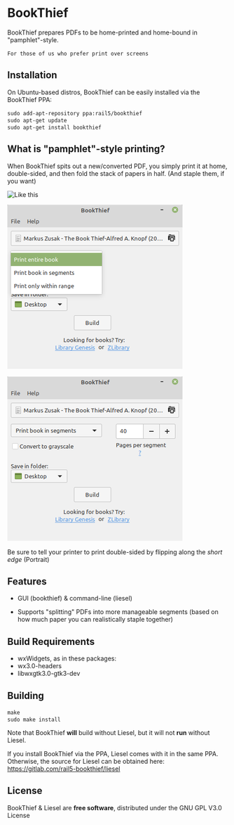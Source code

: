 # BookThief

BookThief prepares PDFs to be home-printed and home-bound in "pamphlet"-style.

    For those of us who prefer print over screens

## Installation

On Ubuntu-based distros, BookThief can be easily installed via the BookThief PPA:

```
sudo add-apt-repository ppa:rail5/bookthief
sudo apt-get update
sudo apt-get install bookthief
```

## What is "pamphlet"-style printing?

When BookThief spits out a new/converted PDF, you simply print it at home, double-sided, and then fold the stack of papers in half. (And staple them, if you want)

![Like this](https://cdn.zmescience.com/wp-content/uploads/2014/07/folding_paper.jpg)

![Screenshot](./bookthief-screenshot1.png)

![Screenshot](./bookthief-screenshot2.png)

Be sure to tell your printer to print double-sided by flipping along the *short edge* (Portrait)

## Features

- GUI (bookthief) & command-line (liesel)

- Supports "splitting" PDFs into more manageable segments (based on how much paper you can realistically staple together)


## Build Requirements
- wxWidgets, as in these packages:
 - wx3.0-headers
 - libwxgtk3.0-gtk3-dev

## Building
```
make
sudo make install
```

Note that BookThief **will** build without Liesel, but it will not **run** without Liesel.

If you install BookThief via the PPA, Liesel comes with it in the same PPA. Otherwise, the source for Liesel can be obtained here: https://gitlab.com/rail5-bookthief/liesel
## License

BookThief & Liesel are **free software**, distributed under the GNU GPL V3.0 License
